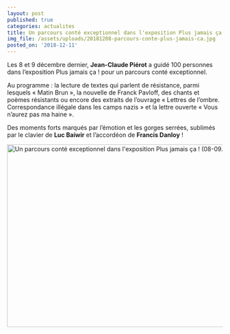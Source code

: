 ```yaml
---
layout: post
published: true
categories: actualites
title: Un parcours conté exceptionnel dans l'exposition Plus jamais ça !
img_file: /assets/uploads/20181208-parcours-conte-plus-jamais-ca.jpg
posted_on: '2018-12-11'
---
```

Les 8 et 9 décembre dernier, **Jean-Claude Piérot** a guidé 100 personnes dans l’exposition Plus jamais ça ! pour un parcours conté exceptionnel.

Au programme : la lecture de textes qui parlent de résistance, parmi lesquels « Matin Brun », la nouvelle de Franck Pavloff, des chants et poèmes résistants ou encore des extraits de l’ouvrage « Lettres de l’ombre. Correspondance illégale dans les camps nazis » et la lettre ouverte « Vous n’aurez pas ma haine ».

Des moments forts marqués par l’émotion et les gorges serrées, sublimés par le clavier de **Luc Baiwir** et l’accordéon de **Francis Danloy** !

<a data-flickr-embed="true"  href="https://www.flickr.com/photos/territoires/albums/72157698643222430" title="Un parcours conté exceptionnel dans l&#x27;exposition Plus jamais ça ! (08-09.12.18)"><img src="https://farm5.staticflickr.com/4882/44456323550_96723d19cf_z.jpg" width="640" height="427" alt="Un parcours conté exceptionnel dans l&#x27;exposition Plus jamais ça ! (08-09.12.18)"></a><script async src="//embedr.flickr.com/assets/client-code.js" charset="utf-8"></script>
